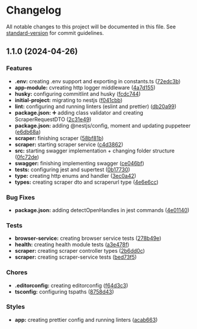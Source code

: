 # Changelog

All notable changes to this project will be documented in this file. See [standard-version](https://github.com/conventional-changelog/standard-version) for commit guidelines.

## 1.1.0 (2024-04-26)


### Features

* **.env:** creating .env support and exporting in constants.ts ([72edc3b](https://bitbucket.org/paveisistemas-ondemand/asksuite-test-dev/commit/72edc3b7621323ae837a4ae445b8678593b89ddd))
* **app-module:** cvreating http logger middleware ([4a7d155](https://bitbucket.org/paveisistemas-ondemand/asksuite-test-dev/commit/4a7d155a2c714e0886ace081b9a8c15990eabd21))
* **husky:** configuring commitlint and husky ([fcdc744](https://bitbucket.org/paveisistemas-ondemand/asksuite-test-dev/commit/fcdc744fc34b97dbaf8e3a675f88008d73e2a652))
* **initial-project:** migrating to nestjs ([f041cbb](https://bitbucket.org/paveisistemas-ondemand/asksuite-test-dev/commit/f041cbb9cebc960b89b2cf0f95cd4a4d1df04232))
* **lint:** configuring and running linters (eslint and prettier) ([db20a99](https://bitbucket.org/paveisistemas-ondemand/asksuite-test-dev/commit/db20a9943bbe9b7a9ba55cef66660541af80619a))
* **package.json:** :heavy_plus_sign: adding class validator and creating ScraperRequestDTO ([2c31e49](https://bitbucket.org/paveisistemas-ondemand/asksuite-test-dev/commit/2c31e4990a236a5b7567a2b435c374ef6b89afda))
* **package.json:** adding @nestjs/config, moment and updating puppeteer ([e6db68a](https://bitbucket.org/paveisistemas-ondemand/asksuite-test-dev/commit/e6db68a556f9f1f83a2a45fa2bd08e37f22cb92e))
* **scraper:** finishing scraper ([58bf81b](https://bitbucket.org/paveisistemas-ondemand/asksuite-test-dev/commit/58bf81b7fe52e880ffe3c52cde9b82039f383b07))
* **scraper:** starting scraper service ([c4d3862](https://bitbucket.org/paveisistemas-ondemand/asksuite-test-dev/commit/c4d386267c2660ec272ee45c44cf3546fe2167fb))
* **src:** starting swagger implementation + changing folder structure ([0fc72de](https://bitbucket.org/paveisistemas-ondemand/asksuite-test-dev/commit/0fc72de89be10362172348b336b4ebde32f44dd8))
* **swagger:** finishing implementing swagger ([ce046bf](https://bitbucket.org/paveisistemas-ondemand/asksuite-test-dev/commit/ce046bf0fcd85f02fc0ba7b1060cbdefe264580b))
* **tests:** configuring jest and supertest ([0b17730](https://bitbucket.org/paveisistemas-ondemand/asksuite-test-dev/commit/0b17730f37bbcba1a99fbc5ad5348f28756930b3))
* **type:** creating http enums and handler ([3ec0a42](https://bitbucket.org/paveisistemas-ondemand/asksuite-test-dev/commit/3ec0a42352bf7580f28e643ec7c6c0e921475e80))
* **types:** creating scraper dto and scraperurl type ([4e6e6cc](https://bitbucket.org/paveisistemas-ondemand/asksuite-test-dev/commit/4e6e6ccbdbd65899441db4951194e1d87c29f5b1))


### Bug Fixes

* **package.json:** adding detectOpenHandles in jest commands ([4e01140](https://bitbucket.org/paveisistemas-ondemand/asksuite-test-dev/commit/4e011409d31ffb52e7a1853884a94ba21e75c18a))


### Tests

* **browser-service:** creating browser service tests ([278b49e](https://bitbucket.org/paveisistemas-ondemand/asksuite-test-dev/commit/278b49e2aa4ded482c21a63c4924d057566b2e84))
* **health:** creating health module tests ([a3e478f](https://bitbucket.org/paveisistemas-ondemand/asksuite-test-dev/commit/a3e478fc8f34adf15d15f9f701acb0daf2b34a05))
* **scraper:** creating scraper controller types ([2b6dd0c](https://bitbucket.org/paveisistemas-ondemand/asksuite-test-dev/commit/2b6dd0c5fb4781ea7e64e07d9ffc853f7c3eb141))
* **scraper:** creating scraper-service tests ([bed73f5](https://bitbucket.org/paveisistemas-ondemand/asksuite-test-dev/commit/bed73f561964bb218c6f2a4a21193a9d9854d9a7))


### Chores

* **.editorconfig:** creating editorconfig ([f64d3c3](https://bitbucket.org/paveisistemas-ondemand/asksuite-test-dev/commit/f64d3c319b35af5743fb727bbcf770c78b204d57))
* **tsconfig:** configuring tspaths ([8758d43](https://bitbucket.org/paveisistemas-ondemand/asksuite-test-dev/commit/8758d4301b5186a0490acb1da11df39a1337399d))


### Styles

* **app:** creating prettier config and running linters ([acab663](https://bitbucket.org/paveisistemas-ondemand/asksuite-test-dev/commit/acab663ebfad350a166feb2b265deeb2e6986ae6))
